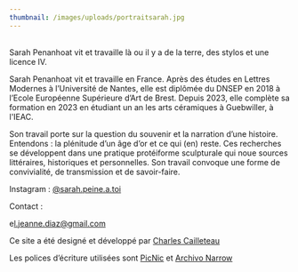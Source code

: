 ```yaml
---
thumbnail: /images/uploads/portraitsarah.jpg
---
```

\
Sarah Penanhoat vit et travaille là ou il y a de la terre, des stylos et une licence IV.

Sarah Penanhoat vit et travaille en France. Après des études en Lettres Modernes à l’Université de Nantes, elle est diplômée du DNSEP en 2018 à l’Ecole Européenne Supérieure d’Art de Brest. Depuis 2023, elle complète sa formation en 2023 en étudiant un an les arts céramiques à Guebwiller, à l'IEAC.

Son travail porte sur la question du souvenir et la narration d’une histoire. Entendons : la plénitude d’un âge d’or et ce qui (en) reste. Ces recherches se développent dans une pratique protéiforme sculpturale qui noue sources littéraires, historiques et personnelles. Son travail convoque une forme de convivialité, de transmission et de savoir-faire. 



Instagram : [@sarah.peine.a.toi](https://www.instagram.com/sarah.peine.a.toi/)

C﻿ontact :

e﻿l.jeanne.diaz@gmail.com





Ce site a été designé et développé par [Charles Cailleteau](https://achtaitaipai.com/)

Les polices d’écriture utilisées sont [PicNic](https://velvetyne.fr/) et [Archivo Narrow](https://fonts.google.com/specimen/Archivo+Narrow)